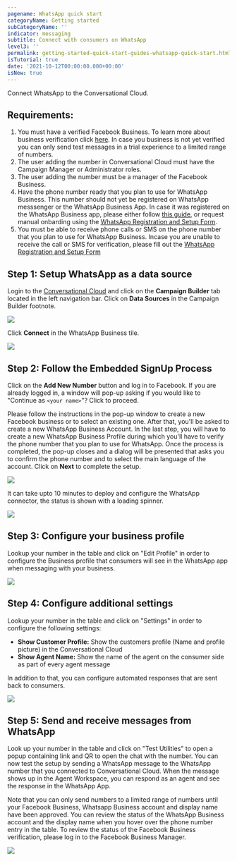 ```yaml
---
pagename: WhatsApp quick start
categoryName: Getting started
subCategoryName: ''
indicator: messaging
subtitle: Connect with consumers on WhatsApp
level3: ''
permalink: getting-started-quick-start-guides-whatsapp-quick-start.html
isTutorial: true
date: '2021-10-12T00:00:00.000+00:00'
isNew: true
---
```


Connect WhatsApp to the Conversational Cloud.

## Requirements:

1. You must have a verified Facebook Business. To learn more about business verification click [here](https://www.facebook.com/business/help/2058515294227817?id=180505742745347). In case you business is not yet verified you can only send test messages in a trial experience to a limited range of numbers.
2. The user adding the number in Conversational Cloud must have the Campaign Manager or Administrator roles.
3. The user adding the number must be a manager of the Facebook Business.
4. Have the phone number ready that you plan to use for WhatsApp Business. This number should not yet be registered on WhatsApp messsenger or the WhatsApp Business App. In case it was registered on the WhatsApp Business app, please either follow [this guide](https://developers.facebook.com/docs/whatsapp/guides/phone-number#migrate), or request manual onbarding using the [WhatsApp Registration and Setup Form](https://www.liveperson.com/whatsapp-form/).
5. You must be able to receive phone calls or SMS on the phone number that you plan to use for WhatsApp Business. Incase you are unable to receive the call or SMS for verification, please fill out the <a href="https://www.liveperson.com/whatsapp-form/">WhatsApp Registration and Setup Form</a>


## Step 1: Setup WhatsApp as a data source

Login to the [Conversational Cloud](https://authentication.liveperson.net/) and click on the **Campaign Builder** tab located in the left navigation bar. Click on **Data Sources** in the Campaign Builder footnote.

![](img/whatsapp-campaign-screen.png)

Click **Connect** in the WhatsApp Business tile.

![](img/whatsapp-data-sources.png)

## Step 2: Follow the Embedded SignUp Process

Click on the **Add New Number** button and log in to Facebook. If you are already logged in, a window will pop-up asking if you would like to "Continue as `<your name>`"? Click to proceed.

Please follow the instructions in the pop-up window to create a new Facebook business or to select an existing one. After that, you'll be asked to create a new WhatsApp Business Account. In the last step, you will have to create a new WhatsApp Business Profile during which you'll have to verify the phone number that you plan to use for WhatsApp. Once the process is completed, the pop-up closes and a dialog will be presented that asks you to confirm the phone number and to select the main language of the account. Click on **Next** to complete the setup.

![](img/whatsapp-number-language-list.png)

It can take upto 10 minutes to deploy and configure the WhatsApp connector, the status is shown with a loading spinner. 

![](img/whatsapp-deployment.png)

## Step 3: Configure your business profile
Lookup your number in the table and click on "Edit Profile" in order to configure the Business profile that consumers will see in the WhatsApp app when messaging with your business.

![](img/whatsapp-edit-profile.png)

## Step 4: Configure additional settings
Lookup your number in the table and click on "Settings" in order to configure the following settings:

- **Show Customer Profile:** Show the customers profile (Name and profile picture) in the Conversational Cloud
- **Show Agent Name:** Show the name of the agent on the consumer side as part of every agent message

In addition to that, you can configure automated responses that are sent back to consumers.

![](img/whatsapp-edit-settings.png)

## Step 5: Send and receive messages from WhatsApp
Look up your number in the table and click on "Test Utilities" to open a popup containing link and QR to open the chat with the number. You can now test the setup by sending a WhatsApp message to the WhatsApp number that you connected to Conversational Cloud. When the message shows up in the Agent Workspace, you can respond as an agent and see the response in the WhatsApp App. 


Note that you can only send numbers to a limited range of numbers until your Facebook Business, Whatsapp Business account and display name have been approved. You can review the status of the WhatsApp Business account and the display name when you hover over the phone number entry in the table. To review the status of the Facebook Business verification, please log in to the Facebook Business Manager. 

![](img/whatsapp-test-utilities.png)
